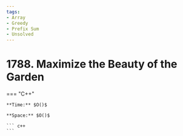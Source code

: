 ```yaml
---
tags:
- Array
- Greedy
- Prefix Sum
- Unsolved
---
```



# 1788. Maximize the Beauty of the Garden

=== "C++"

    **Time:** $O()$

    **Space:** $O()$

    ``` c++
    ```